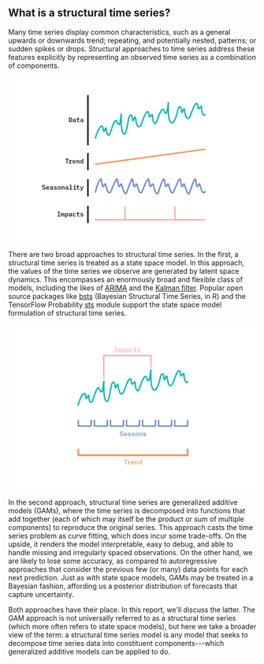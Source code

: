 ## What is a structural time series?

Many time series display common characteristics, such as a general
upwards or downwards trend; repeating, and potentially nested, patterns;
or sudden spikes or drops. Structural approaches to time series address
these features explicitly by representing an observed time series as a
combination of components.

![TODO: Decomposed time series](/figures/ff16-02.png)

There are two broad approaches to structural time series. In the first,
a structural time series is treated as a state space model. In this
approach, the values of the time series we observe are generated by
latent space dynamics. This encompasses an enormously broad and flexible
class of models, including the likes of
[ARIMA](https://en.wikipedia.org/wiki/Autoregressive_integrated_moving_average)
and the [Kalman filter](https://en.wikipedia.org/wiki/Kalman_filter).
Popular open source packages like
[bsts](https://cran.r-project.org/web/packages/bsts/) (Bayesian
Structural Time Series, in R) and the TensorFlow Probability
[sts](https://www.tensorflow.org/probability/api_docs/python/tfp/sts)
module support the state space model formulation of structural time
series.

![TODO: Labeled time series](/figures/ff16-03.png)

In the second approach, structural time series are generalized additive
models (GAMs), where the time series is decomposed into functions that
add together (each of which may itself be the product or sum of multiple
components) to reproduce the original series. This approach casts the
time series problem as curve fitting, which does incur some trade-offs.
On the upside, it renders the model interpretable, easy to debug, and
able to handle missing and irregularly spaced observations. On the other
hand, we are likely to lose some accuracy, as compared to autoregressive
approaches that consider the previous few (or many) data points for each
next prediction. Just as with state space models, GAMs may be treated in
a Bayesian fashion, affording us a posterior distribution of forecasts
that capture uncertainty.

Both approaches have their place. In this report, we'll discuss the
latter. The GAM approach is not universally referred to as a structural
time series (which more often refers to state space models), but here we
take a broader view of the term: a structural time series model is any
model that seeks to decompose time series data into constituent
components---which generalized additive models can be applied to do.
